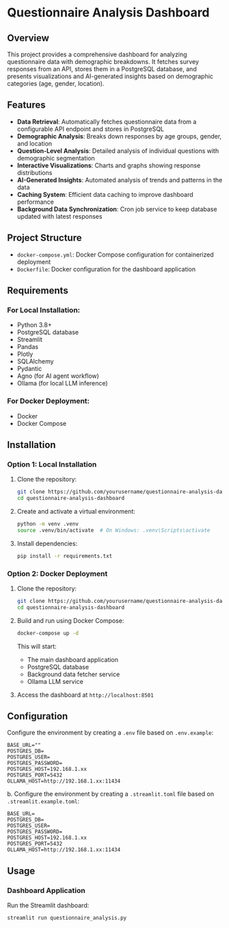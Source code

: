 # Questionnaire Analysis Dashboard

## Overview

This project provides a comprehensive dashboard for analyzing questionnaire data with demographic breakdowns. It fetches survey responses from an API, stores them in a PostgreSQL database, and presents visualizations and AI-generated insights based on demographic categories (age, gender, location).

## Features

- **Data Retrieval**: Automatically fetches questionnaire data from a configurable API endpoint and stores in PostgreSQL
- **Demographic Analysis**: Breaks down responses by age groups, gender, and location
- **Question-Level Analysis**: Detailed analysis of individual questions with demographic segmentation
- **Interactive Visualizations**: Charts and graphs showing response distributions
- **AI-Generated Insights**: Automated analysis of trends and patterns in the data
- **Caching System**: Efficient data caching to improve dashboard performance
- **Background Data Synchronization**: Cron job service to keep database updated with latest responses

## Project Structure

- `docker-compose.yml`: Docker Compose configuration for containerized deployment
- `Dockerfile`: Docker configuration for the dashboard application

## Requirements

### For Local Installation:
- Python 3.8+
- PostgreSQL database
- Streamlit
- Pandas
- Plotly
- SQLAlchemy
- Pydantic
- Agno (for AI agent workflow)
- Ollama (for local LLM inference)

### For Docker Deployment:
- Docker
- Docker Compose

## Installation

### Option 1: Local Installation

1. Clone the repository:
   ```bash
   git clone https://github.com/yourusername/questionnaire-analysis-dashboard.git
   cd questionnaire-analysis-dashboard
   ```

2. Create and activate a virtual environment:
   ```bash
   python -m venv .venv
   source .venv/bin/activate  # On Windows: .venv\Scripts\activate
   ```

3. Install dependencies:
   ```bash
   pip install -r requirements.txt
   ```

### Option 2: Docker Deployment

1. Clone the repository:
   ```bash
   git clone https://github.com/yourusername/questionnaire-analysis-dashboard.git
   cd questionnaire-analysis-dashboard
   ```

2. Build and run using Docker Compose:
   ```bash
   docker-compose up -d
   ```

   This will start:
   - The main dashboard application
   - PostgreSQL database
   - Background data fetcher service
   - Ollama LLM service

3. Access the dashboard at `http://localhost:8501`

## Configuration

Configure the environment by creating a `.env` file based on `.env.example`:
```
BASE_URL=""
POSTGRES_DB=
POSTGRES_USER=
POSTGRES_PASSWORD=
POSTGRES_HOST=192.168.1.xx
POSTGRES_PORT=5432
OLLAMA_HOST=http://192.168.1.xx:11434
```

b. Configure the environment by creating a `.streamlit.toml` file based on `.streamlit.example.toml`:
```
BASE_URL=
POSTGRES_DB=
POSTGRES_USER=
POSTGRES_PASSWORD=
POSTGRES_HOST=192.168.1.xx
POSTGRES_PORT=5432
OLLAMA_HOST=http://192.168.1.xx:11434
```

## Usage

### Dashboard Application

Run the Streamlit dashboard:
```bash
streamlit run questionnaire_analysis.py
```